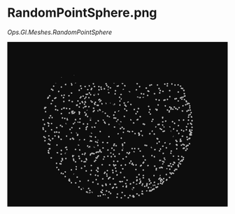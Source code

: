 # RandomPointSphere.png

*Ops.Gl.Meshes.RandomPointSphere*

![randompointsphere](img/randompointsphere.png)

